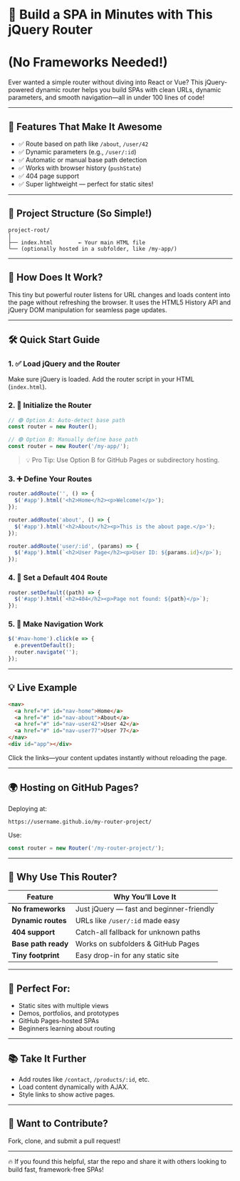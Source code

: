 # 🧭 Build a SPA in Minutes with This jQuery Router 
# (No Frameworks Needed!)

Ever wanted a simple router without diving into React or Vue? This jQuery-powered dynamic router helps you build SPAs with clean URLs, dynamic parameters, and smooth navigation—all in under 100 lines of code!

---

## 🚀 Features That Make It Awesome

* ✅ Route based on path like `/about`, `/user/42`
* ✅ Dynamic parameters (e.g., `/user/:id`)
* ✅ Automatic or manual base path detection
* ✅ Works with browser history (`pushState`)
* ✅ 404 page support
* ✅ Super lightweight — perfect for static sites!

---

## 📁 Project Structure (So Simple!)

```
project-root/
│
├── index.html        ← Your main HTML file
└── (optionally hosted in a subfolder, like /my-app/)
```

---

## 🧠 How Does It Work?

This tiny but powerful router listens for URL changes and loads content into the page without refreshing the browser. It uses the HTML5 History API and jQuery DOM manipulation for seamless page updates.

---

## 🛠️ Quick Start Guide

### 1. ✅ Load jQuery and the Router

Make sure jQuery is loaded. Add the router script in your HTML (`index.html`).

### 2. 🔧 Initialize the Router

```js
// 🟢 Option A: Auto-detect base path
const router = new Router();

// 🟢 Option B: Manually define base path
const router = new Router('/my-app/');
```

> 💡 Pro Tip: Use Option B for GitHub Pages or subdirectory hosting.

### 3. ➕ Define Your Routes

```js
router.addRoute('', () => {
  $('#app').html('<h2>Home</h2><p>Welcome!</p>');
});

router.addRoute('about', () => {
  $('#app').html('<h2>About</h2><p>This is the about page.</p>');
});

router.addRoute('user/:id', (params) => {
  $('#app').html(`<h2>User Page</h2><p>User ID: ${params.id}</p>`);
});
```

### 4. 🔁 Set a Default 404 Route

```js
router.setDefault((path) => {
  $('#app').html(`<h2>404</h2><p>Page not found: ${path}</p>`);
});
```

### 5. 🧭 Make Navigation Work

```js
$('#nav-home').click(e => {
  e.preventDefault();
  router.navigate('');
});
```

---

## 💡 Live Example

```html
<nav>
  <a href="#" id="nav-home">Home</a>
  <a href="#" id="nav-about">About</a>
  <a href="#" id="nav-user42">User 42</a>
  <a href="#" id="nav-user77">User 77</a>
</nav>
<div id="app"></div>
```

Click the links—your content updates instantly without reloading the page.

---

## 🌍 Hosting on GitHub Pages?

Deploying at:

```
https://username.github.io/my-router-project/
```

Use:

```js
const router = new Router('/my-router-project/');
```

---

## 🎯 Why Use This Router?

| Feature             | Why You’ll Love It                       |
| ------------------- | ---------------------------------------- |
| **No frameworks**   | Just jQuery — fast and beginner-friendly |
| **Dynamic routes**  | URLs like `/user/:id` made easy          |
| **404 support**     | Catch-all fallback for unknown paths     |
| **Base path ready** | Works on subfolders & GitHub Pages       |
| **Tiny footprint**  | Easy drop-in for any static site         |

---

## 🧰 Perfect For:

* Static sites with multiple views
* Demos, portfolios, and prototypes
* GitHub Pages-hosted SPAs
* Beginners learning about routing

---

## 📚 Take It Further

* Add routes like `/contact`, `/products/:id`, etc.
* Load content dynamically with AJAX.
* Style links to show active pages.

---

## 🤝 Want to Contribute?

Fork, clone, and submit a pull request!

 

---

🔥 If you found this helpful, star the repo and share it with others looking to build fast, framework-free SPAs!
